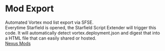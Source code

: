 # Mod Export
Automated Vortex mod list export via SFSE.<br>
Everytime Starfield is opened, the Starfield Script Extender will trigger this code. It will automatically detect vortex.deployment.json and digest that into a HTML file that can easily shared or hosted.<br>
<a href=https://www.nexusmods.com/starfield/mods/5352>Nexus Mods</a>
